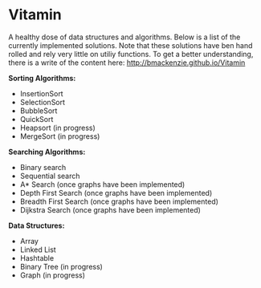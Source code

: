 # Vitamin
A healthy dose of data structures and algorithms. Below is a list of the currently implemented solutions. Note that these solutions have ben hand rolled and rely very little on utiliy functions. To get a better understanding, there is a write of the content here: http://bmackenzie.github.io/Vitamin

**Sorting Algorithms:**
  - InsertionSort
  - SelectionSort
  - BubbleSort
  - QuickSort
  - Heapsort (in progress)
  - MergeSort (in progress)

**Searching Algorithms:**
  - Binary search
  - Sequential search
  - A* Search (once graphs have been implemented)
  - Depth First Search (once graphs have been implemented)
  - Breadth First Search (once graphs have been implemented)
  - Dijkstra Search (once graphs have been implemented)

**Data Structures:**
  - Array
  - Linked List
  - Hashtable
  - Binary Tree (in progress)
  - Graph (in progress)
